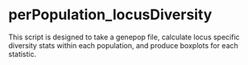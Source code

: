 # perPopulation_locusDiversity
This script is designed to take a genepop file, calculate locus specific diversity stats within each population, and produce boxplots for each statistic.
